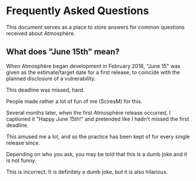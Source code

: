 # Frequently Asked Questions

This document serves as a place to store answers for common questions received about Atmosphère.

## What does "June 15th" mean?
When Atmosphère began development in February 2018, "June 15" was given as the estimate/target date for a first release, to coincide with the planned disclosure of a vulnerability.

This deadline was missed, hard.

People made rather a lot of fun of me (SciresM) for this.

Several months later, when the first Atmosphère release occurred, I captioned it "Happy June 15th!" and pretended like I hadn't missed the first deadline.

This amused me a lot, and so the practice has been kept of for every single release since.

Depending on who you ask, you may be told that this is a dumb joke and it is not funny.

This is incorrect. It is definitely a dumb joke, but it is also hilarious.
